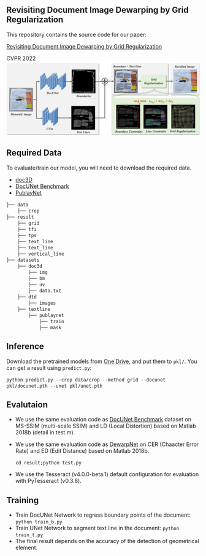 ##  Revisiting Document Image Dewarping by Grid Regularization 

This repository contains the source code for our paper:

[ Revisiting Document Image Dewarping by Grid Regularization ]()

CVPR 2022
<img src = "data/pipeline.png">
## Required Data

 To evaluate/train our model, you will need to download the required data. 

- [doc3D](https://github.com/cvlab-stonybrook/doc3D-dataset)
- [DocUNet Benchmark](https://www3.cs.stonybrook.edu/~cvl/docunet.html)
- [PublayNet](https://github.com/ibm-aur-nlp/PubLayNet)

```
├── data
    ├── crop
├── result
    ├── grid
    ├── tfi
    ├── tps
    ├── text_line
    ├── text_line
    ├── vertical_line
├── datasets
    ├── doc3d
    	├── img
        ├── bm
        ├── uv
        ├── data.txt
    ├── dtd
        ├── images
    ├── textline
        ├── publaynet
            ├── train
            ├── mask        
```

## Inference

Download the pretrained models from [One Drive](https://1drv.ms/u/s!AlagB370HkjxgQrT63yfcAPy9M3n?e=PXaFNQ), and put them to `pkl/`. You can get a result using  `predict.py`:

```
python predict.py --crop data/crop --method grid --docunet pkl/docunet.pth --unet pkl/unet.pth
```

## Evalutaion

- We use the same evaluation code as [DocUNet Benchmark](https://www3.cs.stonybrook.edu/~cvl/docunet.html) dataset on MS-SSIM (multi-scale SSIM) and LD (Local Distortion) based on Matlab 2018b (detail in test.m).

- We use the same evaluation code as [DewarpNet](https://github.com/cvlab-stonybrook/DewarpNet) on CER (Chaacter Error Rate) and ED (Edit Distance)  based on Matlab 2018b. 

  ```
  cd result;python test.py
  ```

- We use the Tesseract (v4.0.0-beta.1) default configuration for evaluation with PyTesseract (v0.3.8).

## Training

- Train DocUNet Network to regress boundary points of the document: `python train_b.py`
- Train UNet Network to segment text line in the document: `python train_t.py`
- The final result depends on the accuracy of the detection of geometrical element.